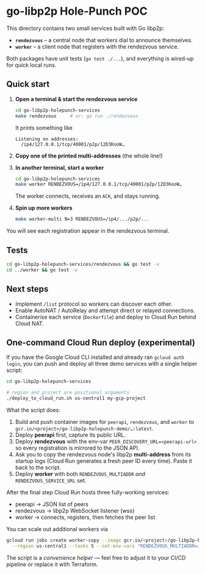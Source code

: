 # go-libp2p Hole-Punch POC

This directory contains two small services built with Go libp2p:

* **`rendezvous`** – a central node that workers dial to announce themselves.
* **`worker`** – a client node that registers with the rendezvous service.

Both packages have unit tests (`go test ./...`), and everything is wired-up for quick local runs.

## Quick start

1. **Open a terminal & start the rendezvous service**

   ```bash
   cd go-libp2p-holepunch-services
   make rendezvous     # or: go run ./rendezvous
   ```

   It prints something like

   ```
   Listening on addresses:
     /ip4/127.0.0.1/tcp/40001/p2p/12D3KooW…
   ```

2. **Copy one of the printed multi-addresses** (the whole line!)

3. **In another terminal, start a worker**

   ```bash
   cd go-libp2p-holepunch-services
   make worker RENDEZVOUS=/ip4/127.0.0.1/tcp/40001/p2p/12D3KooW…
   ```

   The worker connects, receives an `ACK`, and stays running.

4. **Spin up more workers**

   ```bash
   make worker-multi N=3 RENDEZVOUS=/ip4/.../p2p/...
   ```

You will see each registration appear in the rendezvous terminal.

## Tests

```bash
cd go-libp2p-holepunch-services/rendezvous && go test -v
cd ../worker && go test -v
```

## Next steps

* Implement `/list` protocol so workers can discover each other.
* Enable AutoNAT / AutoRelay and attempt direct or relayed connections.
* Containerise each service (`Dockerfile`) and deploy to Cloud Run behind Cloud NAT.

## One-command Cloud Run deploy (experimental)

If you have the Google Cloud CLI installed and already ran `gcloud auth login`, you can push
and deploy all three demo services with a single helper script:

```bash
cd go-libp2p-holepunch-services

# region and project are positional arguments
./deploy_to_cloud_run.sh us-central1 my-gcp-project
```

What the script does:

1. Build and push container images for `peerapi`, `rendezvous`, and `worker` to
   `gcr.io/<project>/go-libp2p-holepunch-demo/…:latest`.
2. Deploy **peerapi** first, capture its public URL.
3. Deploy **rendezvous** with the env-var `PEER_DISCOVERY_URL=<peerapi-url>` so
   every registration is mirrored to the JSON API.
4. Ask you to copy the rendezvous node's libp2p **multi-address** from its
   startup logs (Cloud Run generates a fresh peer ID every time).  Paste it
   back to the script.
5. Deploy **worker** with both `RENDEZVOUS_MULTIADDR` *and*
   `RENDEZVOUS_SERVICE_URL` set.

After the final step Cloud Run hosts three fully-working services:

* peerapi      → JSON list of peers
* rendezvous → libp2p WebSocket listener (wss)
* worker      → connects, registers, then fetches the peer list

You can scale out additional workers via

```bash
gcloud run jobs create worker-copy --image gcr.io/<project>/go-libp2p-holepunch-demo/worker:latest \
  --region us-central1 --tasks 5 --set-env-vars "RENDEZVOUS_MULTIADDR=…,RENDEZVOUS_SERVICE_URL=<peerapi-url>" --execute-now
```

The script is a *convenience helper* — feel free to adjust it to your CI/CD
pipeline or replace it with Terraform. 